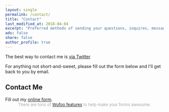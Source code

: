 ```yaml
---
layout: single
permalink: /contact/
title: "Contact"
last_modified_at: 2018-04-04
excerpt: "Preferred methods of sending your questions, inquires, messages, and love letters to me."
ads: false
share: false
author_profile: true  
---
```


The best way to contact me is [via Twitter](https://twitter.com/celue)

For anything not short-and-sweet, please fill out the form below and I'll get back to you by email.

## Contact Me

<div id="wufoo-z1al79z71ldclw1">
Fill out my <a href="https://pamora.wufoo.co.uk/forms/z1al79z71ldclw1">online form</a>.
</div>
<div id="wuf-adv" style="font-family:inherit;font-size: small;color:#a7a7a7;text-align:center;display:block;">There are tons of <a href="http://wufoo.co.uk/features/">Wufoo features</a> to help make your forms awesome.</div>
<script type="text/javascript">var z1al79z71ldclw1;(function(d, t) {
var s = d.createElement(t), options = {
'userName':'pamora',
'formHash':'z1al79z71ldclw1',
'autoResize':true,
'height':'521',
'async':true,
'host':'wufoo.co.uk',
'header':'show',
'ssl':true};
s.src = ('https:' == d.location.protocol ? 'https://' : 'http://') + 'www.wufoo.co.uk/scripts/embed/form.js';
s.onload = s.onreadystatechange = function() {
var rs = this.readyState; if (rs) if (rs != 'complete') if (rs != 'loaded') return;
try { z1al79z71ldclw1 = new WufooForm();z1al79z71ldclw1.initialize(options);z1al79z71ldclw1.display(); } catch (e) {}};
var scr = d.getElementsByTagName(t)[0], par = scr.parentNode; par.insertBefore(s, scr);
})(document, 'script');</script>
